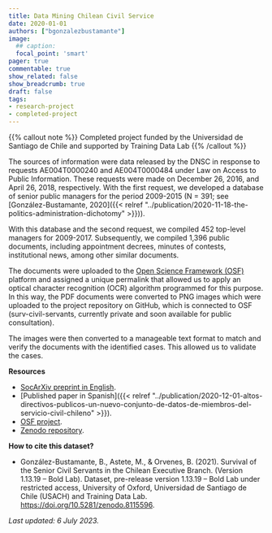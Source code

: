 ```yaml
---
title: Data Mining Chilean Civil Service
date: 2020-01-01
authors: ["bgonzalezbustamante"]
image:
  ## caption: 
  focal_point: 'smart'
pager: true
commentable: true
show_related: false
show_breadcrumb: true
draft: false
tags:
- research-project
- completed-project
---
```


{{% callout note %}}
Completed project funded by the Universidad de Santiago de Chile and supported by Training Data Lab
{{% /callout %}}

The sources of information were data released by the DNSC in response to requests AE004T0000240 and AE004T0000484 under Law on Access to Public Information. These requests were made on December 26, 2016, and April 26, 2018, respectively. With the first request, we developed a database of senior public managers for the period 2009-2015 (N = 391; see [González-Bustamante, 2020]({{< relref "../publication/2020-11-18-the-politics-administration-dichotomy" >}})).

<!--more-->

With this database and the second request, we compiled 452 top-level managers for 2009-2017. Subsequently, we compiled 1,396 public documents, including appointment decrees, minutes of contests, institutional news, among other similar documents.

The documents were uploaded to the [Open Science Framework (OSF)](https://doi.org/10.17605/OSF.IO/WBF6M) platform and assigned a unique permalink that allowed us to apply an optical character recognition (OCR) algorithm programmed for this purpose. In this way, the PDF documents were converted to PNG images which were uploaded to the project repository on GitHub, which is connected to OSF (surv-civil-servants, currently private and soon available for public consultation).

The images were then converted to a manageable text format to match and verify the documents with the identified cases. This allowed us to validate the cases.

**Resources**

* [SocArXiv preprint in English](https://doi.org/10.31235/osf.io/vshcz).
* [Published paper in Spanish]({{< relref "../publication/2020-12-01-altos-directivos-publicos-un-nuevo-conjunto-de-datos-de-miembros-del-servicio-civil-chileno" >}}).
* [OSF project](hhttps://doi.org/10.17605/OSF.IO/WBF6M).
* [Zenodo repository](https://doi.org/10.5281/zenodo.8115596).

**How to cite this dataset?**

* González-Bustamante, B., Astete, M., & Orvenes, B. (2021). Survival of the Senior Civil Servants in the Chilean Executive Branch. (Version 1.13.19 – Bold Lab). Dataset, pre-release version 1.13.19 – Bold Lab under restricted access, University of Oxford, Universidad de Santiago de Chile (USACH) and Training Data Lab. https://doi.org/10.5281/zenodo.8115596.

_Last updated: 6 July 2023._